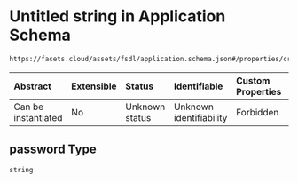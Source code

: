# Untitled string in Application Schema

```txt
https://facets.cloud/assets/fsdl/application.schema.json#/properties/credentialRequests/properties/dbs/properties/mysql/items/0/properties/environmentVariables/items/0/properties/password
```



| Abstract            | Extensible | Status         | Identifiable            | Custom Properties | Additional Properties | Access Restrictions | Defined In                                                                        |
| :------------------ | :--------- | :------------- | :---------------------- | :---------------- | :-------------------- | :------------------ | :-------------------------------------------------------------------------------- |
| Can be instantiated | No         | Unknown status | Unknown identifiability | Forbidden         | Allowed               | none                | [application.schema.json*](../out/application.schema.json "open original schema") |

## password Type

`string`
